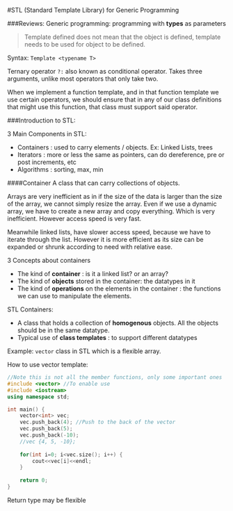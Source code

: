 #STL (Standard Template Library) for Generic Programming

###Reviews:
Generic programming: programming with **types** as parameters

>Template defined does not mean that the object is defined, template needs
> to be used for object to be defined.

Syntax:
`Template <typename T>` 

Ternary operator `?:` also known as conditional operator. Takes
three arguments, unlike most operators that only take two.

When we implement a function template, and in that function template
we use certain operators, we should ensure that in any of our class
definitions that might use this function, that class must support said operator.

###Introduction to STL:

3 Main Components in STL:
- Containers : used to carry elements / objects. Ex: Linked Lists, 
trees
- Iterators : more or less the same as pointers, can do dereference, pre or post increments, etc
- Algorithms : sorting, max, min

####Container
A class that can carry collections of objects.

Arrays are very inefficient as in if the size of the data is larger
than the size of the array, we cannot simply resize the array. Even if
we use a dynamic array, we have to create a new array and copy everything.
Which is very inefficient. However access speed is very fast.

Meanwhile linked lists, have slower access speed, because we have to iterate through
the list. However it is more efficient as its size can be expanded or shrunk according to need
with relative ease.

3 Concepts about containers
- The kind of **container** : is it a linked list? or an array?
- The kind of **objects** stored in the container: the datatypes in it
- The kind of **operations** on the elements in the container : 
the functions we can use to manipulate the elements.

STL Containers:
- A class that holds a collection of **homogenous** objects. All the objects
should be in the same datatype.
- Typical use of **class templates** : to support different datatypes

Example:
`vector` class in STL which is a flexible array.

How to use vector template:

```cpp
//Note this is not all the member functions, only some important ones
#include <vector> //To enable use
#include <iostream>
using namespace std;

int main() {
    vector<int> vec;
    vec.push_back(4); //Push to the back of the vector
    vec.push_back(5);
    vec.push_back(-10);
    //vec {4, 5, -10};
    
    for(int i=0; i<vec.size(); i++) {
        cout<<vec[i]<<endl;
    }
    
    return 0;
}
```

Return type may be flexible